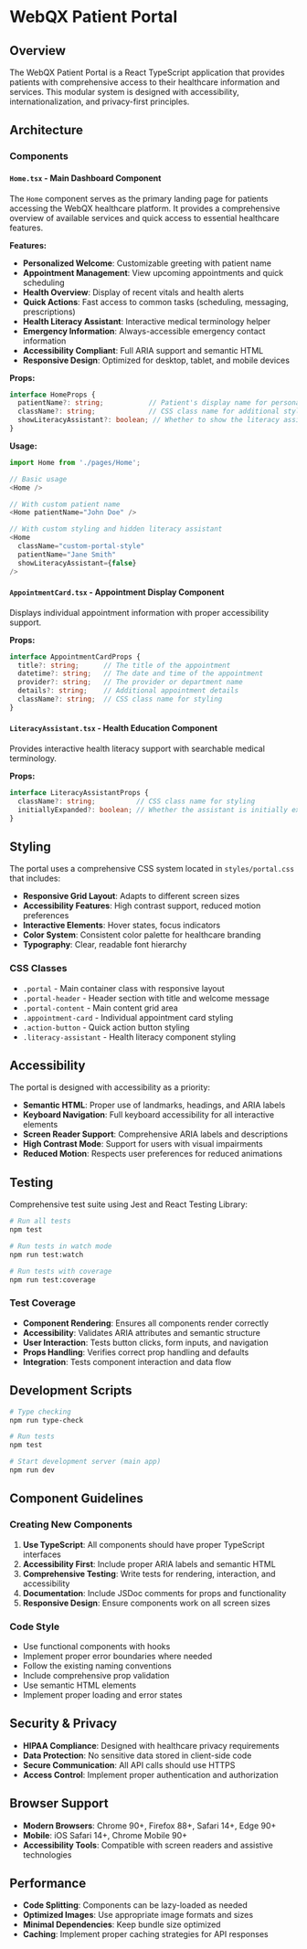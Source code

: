 # WebQX Patient Portal

## Overview

The WebQX Patient Portal is a React TypeScript application that provides patients with comprehensive access to their healthcare information and services. This modular system is designed with accessibility, internationalization, and privacy-first principles.

## Architecture

### Components

#### `Home.tsx` - Main Dashboard Component

The `Home` component serves as the primary landing page for patients accessing the WebQX healthcare platform. It provides a comprehensive overview of available services and quick access to essential healthcare features.

**Features:**
- **Personalized Welcome**: Customizable greeting with patient name
- **Appointment Management**: View upcoming appointments and quick scheduling
- **Health Overview**: Display of recent vitals and health alerts
- **Quick Actions**: Fast access to common tasks (scheduling, messaging, prescriptions)
- **Health Literacy Assistant**: Interactive medical terminology helper
- **Emergency Information**: Always-accessible emergency contact information
- **Accessibility Compliant**: Full ARIA support and semantic HTML
- **Responsive Design**: Optimized for desktop, tablet, and mobile devices

**Props:**
```typescript
interface HomeProps {
  patientName?: string;           // Patient's display name for personalization
  className?: string;             // CSS class name for additional styling
  showLiteracyAssistant?: boolean; // Whether to show the literacy assistant
}
```

**Usage:**
```typescript
import Home from './pages/Home';

// Basic usage
<Home />

// With custom patient name
<Home patientName="John Doe" />

// With custom styling and hidden literacy assistant
<Home 
  className="custom-portal-style" 
  patientName="Jane Smith"
  showLiteracyAssistant={false}
/>
```

#### `AppointmentCard.tsx` - Appointment Display Component

Displays individual appointment information with proper accessibility support.

**Props:**
```typescript
interface AppointmentCardProps {
  title?: string;      // The title of the appointment
  datetime?: string;   // The date and time of the appointment
  provider?: string;   // The provider or department name
  details?: string;    // Additional appointment details
  className?: string;  // CSS class name for styling
}
```

#### `LiteracyAssistant.tsx` - Health Education Component

Provides interactive health literacy support with searchable medical terminology.

**Props:**
```typescript
interface LiteracyAssistantProps {
  className?: string;          // CSS class name for styling
  initiallyExpanded?: boolean; // Whether the assistant is initially expanded
}
```

## Styling

The portal uses a comprehensive CSS system located in `styles/portal.css` that includes:

- **Responsive Grid Layout**: Adapts to different screen sizes
- **Accessibility Features**: High contrast support, reduced motion preferences
- **Interactive Elements**: Hover states, focus indicators
- **Color System**: Consistent color palette for healthcare branding
- **Typography**: Clear, readable font hierarchy

### CSS Classes

- `.portal` - Main container class with responsive layout
- `.portal-header` - Header section with title and welcome message
- `.portal-content` - Main content grid area
- `.appointment-card` - Individual appointment card styling
- `.action-button` - Quick action button styling
- `.literacy-assistant` - Health literacy component styling

## Accessibility

The portal is designed with accessibility as a priority:

- **Semantic HTML**: Proper use of landmarks, headings, and ARIA labels
- **Keyboard Navigation**: Full keyboard accessibility for all interactive elements
- **Screen Reader Support**: Comprehensive ARIA labels and descriptions
- **High Contrast Mode**: Support for users with visual impairments
- **Reduced Motion**: Respects user preferences for reduced animations

## Testing

Comprehensive test suite using Jest and React Testing Library:

```bash
# Run all tests
npm test

# Run tests in watch mode
npm run test:watch

# Run tests with coverage
npm run test:coverage
```

### Test Coverage

- **Component Rendering**: Ensures all components render correctly
- **Accessibility**: Validates ARIA attributes and semantic structure
- **User Interaction**: Tests button clicks, form inputs, and navigation
- **Props Handling**: Verifies correct prop handling and defaults
- **Integration**: Tests component interaction and data flow

## Development Scripts

```bash
# Type checking
npm run type-check

# Run tests
npm test

# Start development server (main app)
npm run dev
```

## Component Guidelines

### Creating New Components

1. **Use TypeScript**: All components should have proper TypeScript interfaces
2. **Accessibility First**: Include proper ARIA labels and semantic HTML
3. **Comprehensive Testing**: Write tests for rendering, interaction, and accessibility
4. **Documentation**: Include JSDoc comments for props and functionality
5. **Responsive Design**: Ensure components work on all screen sizes

### Code Style

- Use functional components with hooks
- Implement proper error boundaries where needed
- Follow the existing naming conventions
- Include comprehensive prop validation
- Use semantic HTML elements
- Implement proper loading and error states

## Security & Privacy

- **HIPAA Compliance**: Designed with healthcare privacy requirements
- **Data Protection**: No sensitive data stored in client-side code
- **Secure Communication**: All API calls should use HTTPS
- **Access Control**: Implement proper authentication and authorization

## Browser Support

- **Modern Browsers**: Chrome 90+, Firefox 88+, Safari 14+, Edge 90+
- **Mobile**: iOS Safari 14+, Chrome Mobile 90+
- **Accessibility Tools**: Compatible with screen readers and assistive technologies

## Performance

- **Code Splitting**: Components can be lazy-loaded as needed
- **Optimized Images**: Use appropriate image formats and sizes
- **Minimal Dependencies**: Keep bundle size optimized
- **Caching**: Implement proper caching strategies for API responses
